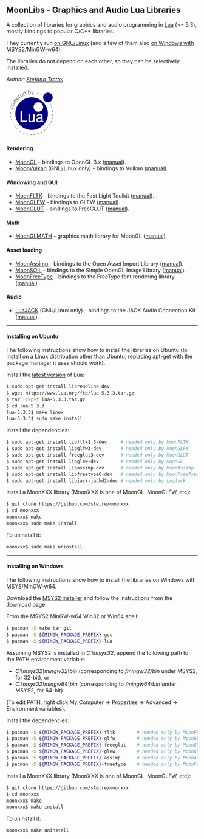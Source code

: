 ## MoonLibs - Graphics and Audio Lua Libraries

A collection of libraries for graphics and audio programming in [Lua](https://www.lua.org) (>= 5.3),
mostly bindings to popular C/C++ libraries.

They currently run 
[on GNU/Linux](#installing-on-ubuntu) (and a few of them also [on Windows with MSYS2/MinGW-w64](#installing-on-windows)).

The libraries do not depend on each other, so they can be selectively installed.

_Author:_ _[Stefano Trettel](https://www.linkedin.com/in/stetre)_

[![Lua logo](./powered-by-lua.gif)](https://www.lua.org/)

#### Rendering
* [MoonGL](https://github.com/stetre/moongl) - bindings to OpenGL 3.x
([manual](https://stetre.github.io/moongl/doc/index.html)).
* [MoonVulkan](https://github.com/stetre/moonvulkan) (GNU/Linux only) - bindings to Vulkan ([manual](https://stetre.github.io/moonvulkan/doc/index.html)).

#### Windowing and GUI

* [MoonFLTK](https://github.com/stetre/moonfltk) - bindings to the Fast Light Toolkit
([manual](https://stetre.github.io/moonfltk/doc/index.html)).
* [MoonGLFW](https://github.com/stetre/moonglfw) - bindings to GLFW
([manual](https://stetre.github.io/moonglfw/doc/index.html)).
* [MoonGLUT](https://github.com/stetre/moonglut) - bindings to FreeGLUT
([manual](https://stetre.github.io/moonglut/doc/index.html)).

#### Math
* [MoonGLMATH](https://github.com/stetre/moonglmath) - graphics math library for MoonGL
([manual](https://stetre.github.io/moonglmath/doc/index.html)).

#### Asset loading
* [MoonAssimp](https://github.com/stetre/moonassimp) - bindings to the Open Asset Import Library
([manual](https://stetre.github.io/moonassimp/doc/index.html)). 
* [MoonSOIL](https://github.com/stetre/moonsoil) - bindings to the Simple OpenGL Image Library
([manual](https://stetre.github.io/moonsoil/doc/index.html)).
* [MoonFreeType](https://github.com/stetre/moonfreetype) - bindings to the FreeType font rendering library
([manual](https://stetre.github.io/moonfreetype/doc/index.html)).

#### Audio
* [LuaJACK](https://github.com/stetre/luajack) (GNU/Linux only) - bindings to the JACK Audio Connection Kit
([manual](https://stetre.github.io/luajack/doc/index.html)).

---

#### Installing on Ubuntu

The following instructions show how to install the libraries on Ubuntu
(to install on a Linux distribution other than Ubuntu, replacing apt-get with the package manager it uses
should work).

Install the [latest version](https:www.lua.org/download.html) of Lua:

```sh
$ sudo apt-get install libreadline-dev
$ wget https://www.lua.org/ftp/lua-5.3.3.tar.gz
$ tar -zxpvf lua-5.3.3.tar.gz
$ cd lua-5.3.3
lua-5.3.3$ make linux
lua-5.3.3$ sudo make install
```

Install the dependencies:

```sh
$ sudo apt-get install libfltk1.3-dev     # needed only by MoonFLTK
$ sudo apt-get install libglfw3-dev       # needed only by MoonGLFW
$ sudo apt-get install freeglut3-dev      # needed only by MoonGLUT
$ sudo apt-get install libglew-dev        # needed only by MoonGL
$ sudo apt-get install libassimp-dev      # needed only by MoonAssimp
$ sudo apt-get install libfreetype6-dev   # needed only by MoonFreeType
$ sudo apt-get install libjack-jackd2-dev # needed only by LuaJack
```

Install a MoonXXX library (MoonXXX is one of MoonGL, MoonGLFW, etc):

```sh
$ git clone https://github.com/stetre/moonxxx
$ cd moonxxx
moonxxx$ make
moonxxx$ sudo make install
```

To uninstall it:

```sh
moonxxx$ sudo make uninstall
```
---

#### Installing on Windows

The following instructions show how to install the libraries on Windows with MSYS/MinGW-w64.

Download the [MSYS2 installer](https://msys2.github.io/) and
follow the instructions from the download page.

From the MSYS2 MinGW-w64 Win32 or Win64 shell:

```sh
$ pacman -S make tar git 
$ pacman -S ${MINGW_PACKAGE_PREFIX}-gcc
$ pacman -S ${MINGW_PACKAGE_PREFIX}-lua
```

Assuming MSYS2 is installed in _C:\msys32_, append the following path
to the PATH environment variable:
- _C:\msys32\mingw32\bin_   (corresponding to _/mingw32/bin_ under MSYS2, for 32-bit), or
- _C:\msys32\mingw64\bin_   (corresponding to _/mingw64/bin_ under MSYS2, for 64-bit).

(To edit PATH, right click My Computer -> Properties -> Advanced ->  Environment variables).

Install the dependencies:

```sh
$ pacman -S ${MINGW_PACKAGE_PREFIX}-fltk        # needed only by MoonFLTK
$ pacman -S ${MINGW_PACKAGE_PREFIX}-glfw        # needed only by MoonGLFW
$ pacman -S ${MINGW_PACKAGE_PREFIX}-freeglut    # needed only by MoonGLUT
$ pacman -S ${MINGW_PACKAGE_PREFIX}-glew        # needed only by MoonGL
$ pacman -S ${MINGW_PACKAGE_PREFIX}-assimp      # needed only by MoonAssimp
$ pacman -S ${MINGW_PACKAGE_PREFIX}-freetype    # needed only by MoonFreeType
```

Install a MoonXXX library (MoonXXX is one of MoonGL, MoonGLFW, etc):

```sh
$ git clone https://github.com/stetre/moonxxx
$ cd moonxxx
moonxxx$ make
moonxxx$ make install
```

To uninstall it:

```sh
moonxxx$ make uninstall
```


